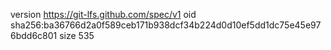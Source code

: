 version https://git-lfs.github.com/spec/v1
oid sha256:ba36766d2a0f589ceb171b938dcf34b224d0d10ef5dd1dc75e45e976bdd6c801
size 535

